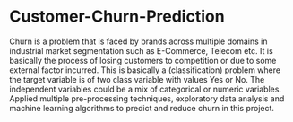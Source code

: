 # Customer-Churn-Prediction

Churn is a problem that is faced by brands across multiple domains in industrial market segmentation such as E-Commerce, Telecom etc.
It is basically the process of losing customers to competition or due to some external factor incurred. 
This is basically a (classification) problem where the target variable is of two class variable with values Yes or No. 
The independent variables could be a mix of categorical or numeric variables. 
Applied multiple pre-processing techniques, exploratory data analysis and machine learning algorithms to predict and 
reduce churn in this project.
